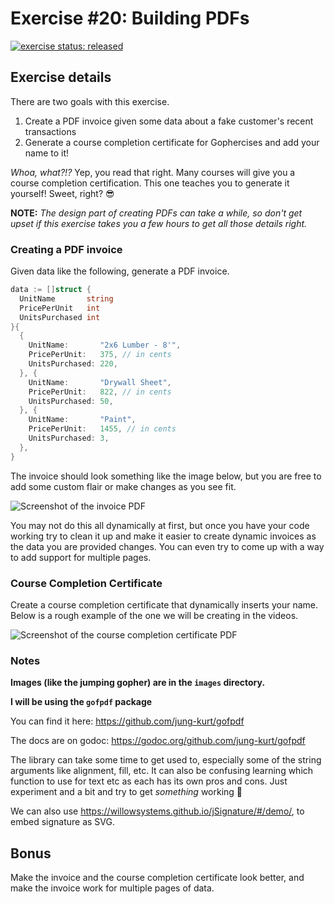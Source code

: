 # Exercise #20: Building PDFs

[![exercise status: released](https://img.shields.io/badge/exercise%20status-released-green.svg?style=for-the-badge)](https://gophercises.com/exercises/pdf)

## Exercise details

There are two goals with this exercise.

1. Create a PDF invoice given some data about a fake customer's recent transactions
2. Generate a course completion certificate for Gophercises and add your name to it!

*Whoa, what?!?* Yep, you read that right. Many courses will give you a course completion certification. This one teaches you to generate it yourself! Sweet, right? 😎

**NOTE:** *The design part of creating PDFs can take a while, so don't get upset if this exercise takes you a few hours to get all those details right.*

### Creating a PDF invoice

Given data like the following, generate a PDF invoice.

```go
data := []struct {
  UnitName       string
  PricePerUnit   int
  UnitsPurchased int
}{
  {
    UnitName:       "2x6 Lumber - 8'",
    PricePerUnit:   375, // in cents
    UnitsPurchased: 220,
  }, {
    UnitName:       "Drywall Sheet",
    PricePerUnit:   822, // in cents
    UnitsPurchased: 50,
  }, {
    UnitName:       "Paint",
    PricePerUnit:   1455, // in cents
    UnitsPurchased: 3,
  },
}
```

The invoice should look something like the image below, but you are free to add some custom flair or make changes as you see fit.

![Screenshot of the invoice PDF](https://raw.githubusercontent.com/gophercises/pdf/master/images/invoice.jpg)

You may not do this all dynamically at first, but once you have your code working try to clean it up and make it easier to create dynamic invoices as the data you are provided changes. You can even try to come up with a way to add support for multiple pages.



### Course Completion Certificate

Create a course completion certificate that dynamically inserts your name. Below is a rough example of the one we will be creating in the videos.

![Screenshot of the course completion certificate PDF](https://raw.githubusercontent.com/gophercises/pdf/master/images/cert.jpg)


### Notes

**Images (like the jumping gopher) are in the `images` directory.**

**I will be using the `gofpdf` package**

You can find it here: <https://github.com/jung-kurt/gofpdf>

The docs are on godoc: <https://godoc.org/github.com/jung-kurt/gofpdf>

The library can take some time to get used to, especially some of the string arguments like alignment, fill, etc. It can also be confusing learning which function to use for text etc as each has its own pros and cons. Just experiment and a bit and try to get *something* working 🙂

We can also use https://willowsystems.github.io/jSignature/#/demo/, to embed signature as SVG.

## Bonus

Make the invoice and the course completion certificate look better, and make the invoice work for multiple pages of data.